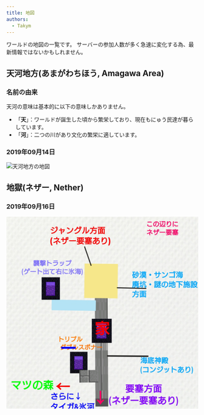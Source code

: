 ```yaml
---
title: 地図
authors:
  - Takym
---
```

ワールドの地図の一覧です。
サーバーの参加人数が多く急速に変化する為、最新情報ではないかもしれません。

## 天河地方(あまがわちほう, Amagawa Area)
### 名前の由来
天河の意味は基本的に以下の意味しかありません。
 * 「**天**」：ワールドが誕生した頃から繁栄しており、現在もにゅう民達が暮らしています。
 * 「**河**」：二つの川があり文化の繁栄に適しています。

### 2019年09月14日
<img src="2019-09-14-amagawa.png" alt="天河地方の地図" title="2019/09/14 の地図" width="512" />

## 地獄(ネザー, Nether)
### 2019年09月16日
<img src="2019-09-16-nether.jpg" alt="地獄ネザー" title="2019/09/16 の地図" width="512" />
